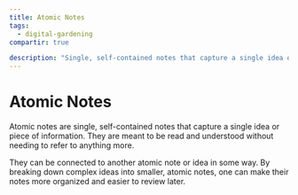 ```yaml
---
title: Atomic Notes
tags:
  - digital-gardening
compartir: true

description: "Single, self-contained notes that capture a single idea or piece of information."
---
```


# Atomic Notes

Atomic notes are single, self-contained notes that capture a single idea or piece of information. They are meant to be read and understood without needing to refer to anything more.

They can be connected to another atomic note or idea in some way. By breaking down complex ideas into smaller, atomic notes, one can make their notes more organized and easier to review later.
